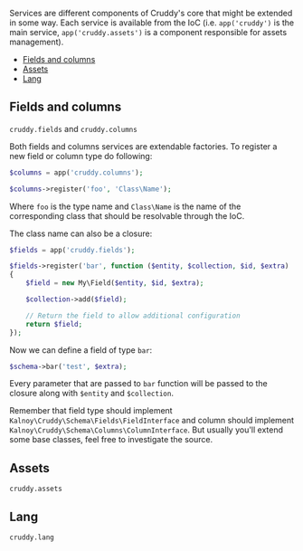 Services are different components of Cruddy's core that might be extended in some
way. Each service is available from the IoC (i.e. `app('cruddy')` is the main service,
`app('cruddy.assets')` is a component responsible for assets management).

-   [Fields and columns](#fields-and-columns)
-   [Assets](#assets)
-   [Lang](#lang)

## Fields and columns

`cruddy.fields` and `cruddy.columns`

Both fields and columns services are extendable factories. To register a new field
or column type do following:

```php
$columns = app('cruddy.columns');

$columns->register('foo', 'Class\Name');
```

Where `foo` is the type name and `Class\Name` is the name of the corresponding class
that should be resolvable through the IoC.

The class name can also be a closure:

```php
$fields = app('cruddy.fields');

$fields->register('bar', function ($entity, $collection, $id, $extra)
{
    $field = new My\Field($entity, $id, $extra);

    $collection->add($field);

    // Return the field to allow additional configuration
    return $field;
});
```

Now we can define a field of type `bar`:

```php
$schema->bar('test', $extra);
```

Every parameter that are passed to `bar` function will be passed to the closure
along with `$entity` and `$collection`.

Remember that field type should implement `Kalnoy\Cruddy\Schema\Fields\FieldInterface`
and column should implement `Kalnoy\Cruddy\Schema\Columns\ColumnInterface`. But usually
you'll extend some base classes, feel free to investigate the source.

## Assets

`cruddy.assets`

## Lang

`cruddy.lang`